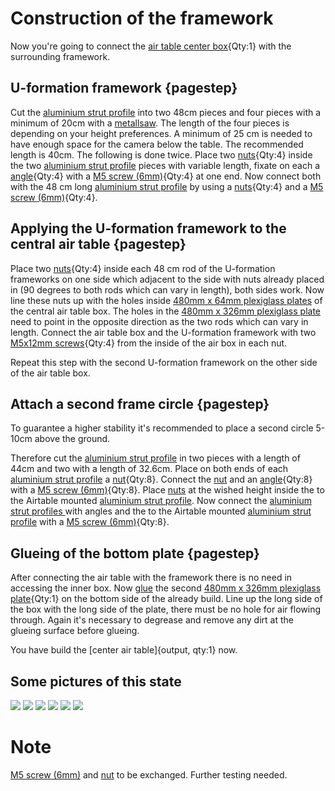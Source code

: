 # Construction of the framework

Now you're going to connect the [air table center box](fromstep){Qty:1} with the surrounding framework.

## U-formation framework {pagestep}

Cut the [aluminium strut profile](framework.yml#20x20Rod) into two 48cm pieces and four pieces with a minimum of 20cm with a [metallsaw](tools.yml#metallsaw). The length of the four pieces is depending on your height preferences. A minimum of 25 cm is needed to have enough space for the camera below the table. The recommended length is 40cm. 
The following is done twice. 
Place two [nuts](connectors.yml#5mmNuts){Qty:4} inside the two [aluminium strut profile](framework.yml#20x20Rod) pieces with variable length, fixate on each a [angle](connectors.yml#5mmNuts_angle){Qty:4} with a [M5 screw (6mm)](screws.yml#m5x6mm_screw){Qty:4} at one end. Now connect both with the 48 cm long [aluminium strut profile](framework.yml#20x20Rod) by using a [nuts](connectors.yml#5mmNuts){Qty:4} and a [M5 screw (6mm)](screws.yml#m5x6mm_screw){Qty:4}.


## Applying the U-formation framework to the central air table {pagestep}

Place two [nuts](connectors.yml#5mmNuts){Qty:4} inside each 48 cm rod of the U-formation frameworks on one side which adjacent to the side with nuts already placed in (90 degrees to both rods which can vary in length), both sides work. Now line these nuts up with the holes inside [480mm x 64mm plexiglass plates](plexiglass.yml#480x64pg) of the central air table box. The holes in the [480mm x 326mm plexiglass plate](plexiglass.yml#480x326pg) need to point in the opposite direction as the two rods which can vary in length.
Connect the air table box and the U-formation framework with two [M5x12mm screws](screws.yml#m5x12mm_screw){Qty:4} from the inside of the air box in each nut. 

Repeat this step with the second U-formation framework on the other side of the air table box.

## Attach a second frame circle {pagestep}

To guarantee a higher stability it's recommended to place a second circle 5-10cm above the ground.

Therefore cut the [aluminium strut profile](framework.yml#20x20Rod) in two pieces with a length of 44cm and two with a length of 32.6cm. Place on both ends of each [aluminium strut profile](framework.yml#20x20Rod) a [nut](connectors.yml#5mmNuts){Qty:8}. Connect the [nut](connectors.yml#5mmNuts) and an [angle](connectors.yml#5mmNuts_angle){Qty:8} with a [M5 screw (6mm)](screws.yml#m5x6mm_screw){Qty:8}. Place [nuts](connectors.yml#5mmNuts) at the wished height inside the to the Airtable mounted [aluminium strut profile](framework.yml#20x20Rod). Now connect the [aluminium strut profiles ](framework.yml#20x20Rod) with angles and the to the Airtable mounted [aluminium strut profile](framework.yml#20x20Rod) with a [M5 screw (6mm)](screws.yml#m5x6mm_screw){Qty:8}.


## Glueing of the bottom plate {pagestep}

After connecting the air table with the framework there is no need in accessing the inner box. Now [glue](tools.yml#acrifix_192) the second [480mm x 326mm plexiglass plate](plexiglass.yml#480x326pg){Qty:1} on the bottom side of the already build. Line up the long side of the box with the long side of the plate, there must be no hole for air flowing through. Again it's necessary to degrease and remove any dirt at the glueing surface before glueing.



You have build the [center air table]{output, qty:1} now.


## Some pictures of this state

![](images/desc_01.jpeg)
![](images/desc_02.jpeg)
![](images/desc_03.jpeg)
![](images/desc_04.jpeg)
![](images/desc_05.jpeg)
![](images/desc_06.jpeg)





# Note
[M5 screw (6mm)](screws.yml#m5x6mm_screw) and [nut](connectors.yml#5mmNuts) to be exchanged. Further testing needed.